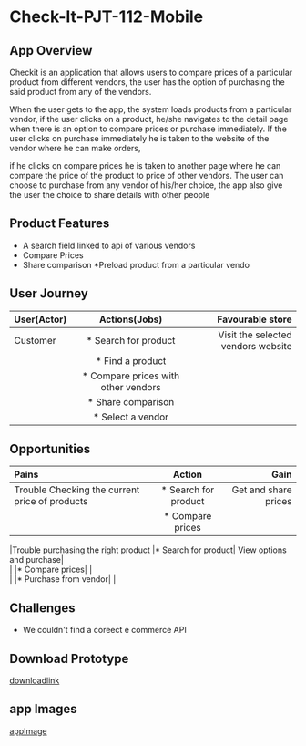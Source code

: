 # Check-It-PJT-112-Mobile
## App Overview
Checkit is an application that allows users to compare prices of a particular product from different vendors, 
the user has the option of purchasing the said product from any of the vendors.

When the user gets to the app, the system loads products from a particular vendor, 
if the user clicks on a product, he/she navigates to the detail page when there is an option to compare prices or purchase immediately.
If the user clicks on purchase immediately he is taken to the website of the vendor where he can make orders, 

if he clicks on compare prices he is taken to another page where he can compare the price of the product to price of other vendors.
The user can choose to purchase from any vendor of his/her choice, the app also give the user the choice to share details with other people

## Product Features
* A search field linked to api of various vendors
* Compare Prices
* Share comparison
*Preload product from a particular vendo

## User Journey
|User(Actor)|Actions(Jobs)|Favourable store|
|:---        |  :-----:    |   ----:|
|Customer|* Search for product|Visit the selected vendors website|
|         | * Find a product|                                    |
|         |* Compare prices with other vendors|                   |
|         | * Share comparison                |                   |
|         | * Select a vendor                 |                   |

## Opportunities 
|Pains|Action |Gain|
|:---  |:-----:|  ----:|
|Trouble Checking the current price of products|* Search for product|Get and share prices|
|                                              |* Compare prices  |                      |

|Trouble purchasing the right product          |* Search for product| View options and purchase|     
|                                              |* Compare prices|                             |     
|                                              |* Purchase from vendor|                       |      


## Challenges
* We couldn't find a coreect e commerce API

## Download Prototype
[downloadlink](downloadlink)

## app Images
[appImage](!appImage)
